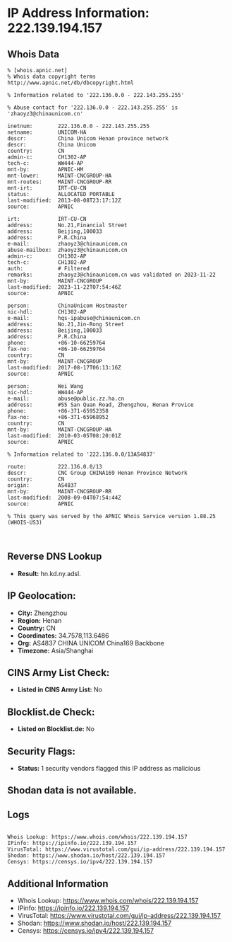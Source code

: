 # IP Address Information: 222.139.194.157

## Whois Data
```
% [whois.apnic.net]
% Whois data copyright terms    http://www.apnic.net/db/dbcopyright.html

% Information related to '222.136.0.0 - 222.143.255.255'

% Abuse contact for '222.136.0.0 - 222.143.255.255' is 'zhaoyz3@chinaunicom.cn'

inetnum:        222.136.0.0 - 222.143.255.255
netname:        UNICOM-HA
descr:          China Unicom Henan province network
descr:          China Unicom
country:        CN
admin-c:        CH1302-AP
tech-c:         WW444-AP
mnt-by:         APNIC-HM
mnt-lower:      MAINT-CNCGROUP-HA
mnt-routes:     MAINT-CNCGROUP-RR
mnt-irt:        IRT-CU-CN
status:         ALLOCATED PORTABLE
last-modified:  2013-08-08T23:17:12Z
source:         APNIC

irt:            IRT-CU-CN
address:        No.21,Financial Street
address:        Beijing,100033
address:        P.R.China
e-mail:         zhaoyz3@chinaunicom.cn
abuse-mailbox:  zhaoyz3@chinaunicom.cn
admin-c:        CH1302-AP
tech-c:         CH1302-AP
auth:           # Filtered
remarks:        zhaoyz3@chinaunicom.cn was validated on 2023-11-22
mnt-by:         MAINT-CNCGROUP
last-modified:  2023-11-22T07:54:46Z
source:         APNIC

person:         ChinaUnicom Hostmaster
nic-hdl:        CH1302-AP
e-mail:         hqs-ipabuse@chinaunicom.cn
address:        No.21,Jin-Rong Street
address:        Beijing,100033
address:        P.R.China
phone:          +86-10-66259764
fax-no:         +86-10-66259764
country:        CN
mnt-by:         MAINT-CNCGROUP
last-modified:  2017-08-17T06:13:16Z
source:         APNIC

person:         Wei Wang
nic-hdl:        WW444-AP
e-mail:         abuse@public.zz.ha.cn
address:        #55 San Quan Road, Zhengzhou, Henan Provice
phone:          +86-371-65952358
fax-no:         +86-371-65968952
country:        CN
mnt-by:         MAINT-CNCGROUP-HA
last-modified:  2010-03-05T08:20:01Z
source:         APNIC

% Information related to '222.136.0.0/13AS4837'

route:          222.136.0.0/13
descr:          CNC Group CHINA169 Henan Province Network
country:        CN
origin:         AS4837
mnt-by:         MAINT-CNCGROUP-RR
last-modified:  2008-09-04T07:54:44Z
source:         APNIC

% This query was served by the APNIC Whois Service version 1.88.25 (WHOIS-US3)



```
## Reverse DNS Lookup
- **Result:** hn.kd.ny.adsl.

## IP Geolocation:
- **City:** Zhengzhou
- **Region:** Henan
- **Country:** CN
- **Coordinates:** 34.7578,113.6486
- **Org:** AS4837 CHINA UNICOM China169 Backbone
- **Timezone:** Asia/Shanghai

## CINS Army List Check:
- **Listed in CINS Army List:** 
No

## Blocklist.de Check:
- **Listed on Blocklist.de:** 
No

## Security Flags:
- **Status:** 1 security vendors flagged this IP address as malicious

## Shodan data is not available.

## Logs
```

Whois Lookup: https://www.whois.com/whois/222.139.194.157
IPinfo: https://ipinfo.io/222.139.194.157
VirusTotal: https://www.virustotal.com/gui/ip-address/222.139.194.157
Shodan: https://www.shodan.io/host/222.139.194.157
Censys: https://censys.io/ipv4/222.139.194.157

```
## Additional Information
- Whois Lookup: https://www.whois.com/whois/222.139.194.157
- IPinfo: https://ipinfo.io/222.139.194.157
- VirusTotal: https://www.virustotal.com/gui/ip-address/222.139.194.157
- Shodan: https://www.shodan.io/host/222.139.194.157
- Censys: https://censys.io/ipv4/222.139.194.157

